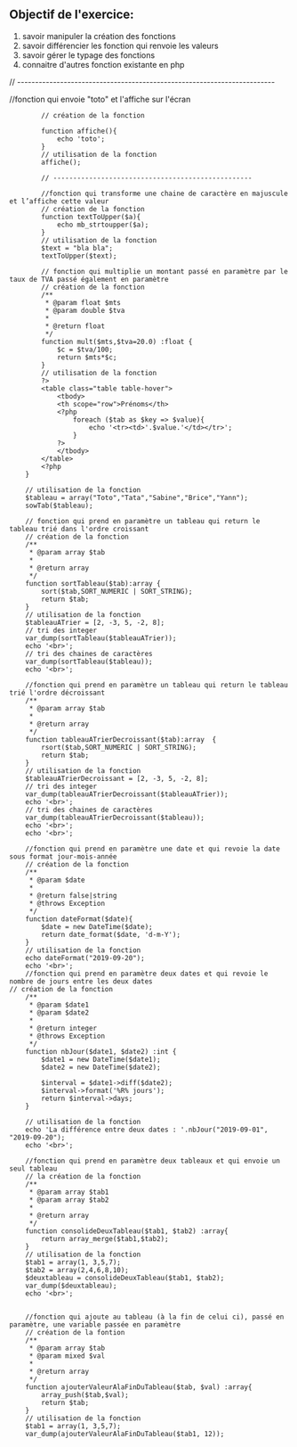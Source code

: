 ## Objectif de l'exercice: 
1) savoir manipuler la création des fonctions
2) savoir différencier les fonction qui renvoie les valeurs
3) savoir gérer le typage des fonctions
4) connaitre d'autres fonction existante en php

// ------------------------------------------------------------------------

//fonction qui envoie "toto" et l'affiche sur l'écran
    
    		// création de la fonction
    
    		function affiche(){
    			echo 'toto';
    		}
    		// utilisation de la fonction
    		affiche();
    
    		// --------------------------------------------------
    
    		//fonction qui transforme une chaine de caractère en majuscule et l’affiche cette valeur
    		// création de la fonction
    		function textToUpper($a){
    			echo mb_strtoupper($a);
    		}
    		// utilisation de la fonction
    		$text = "bla bla";
    		textToUpper($text);
    
    		// fonction qui multiplie un montant passé en paramètre par le taux de TVA passé également en paramètre
    		// création de la fonction
    		/**
    		 * @param float $mts
    		 * @param double $tva
    		 *
    		 * @return float
    		 */
    		function mult($mts,$tva=20.0) :float {
    			$c = $tva/100;
    			return $mts*$c;
    		}
    		// utilisation de la fonction
    		?>
    		<table class="table table-hover">
    			<tbody>
    			<th scope="row">Prénoms</th>
    			<?php
    				foreach ($tab as $key => $value){
    					echo '<tr><td>'.$value.'</td></tr>';
    				}
    			?>
    			</tbody>
    		</table>
    		<?php
    	}
    
    	// utilisation de la fonction
    	$tableau = array("Toto","Tata","Sabine","Brice","Yann");
    	sowTab($tableau);
    
    	// fonction qui prend en paramètre un tableau qui return le tableau trié dans l'ordre croissant
    	// création de la fonction
    	/**
    	 * @param array $tab
    	 *
    	 * @return array
    	 */
    	function sortTableau($tab):array {
    		sort($tab,SORT_NUMERIC | SORT_STRING);
    		return $tab;
    	}
    	// utilisation de la fonction
    	$tableauATrier = [2, -3, 5, -2, 8];
    	// tri des integer
    	var_dump(sortTableau($tableauATrier));
    	echo '<br>';
    	// tri des chaines de caractères
    	var_dump(sortTableau($tableau));
    	echo '<br>';
    
    	//fonction qui prend en paramètre un tableau qui return le tableau trié l'ordre décroissant
    	/**
    	 * @param array $tab
    	 *
    	 * @return array
    	 */
    	function tableauATrierDecroissant($tab):array  {
    		rsort($tab,SORT_NUMERIC | SORT_STRING);
    		return $tab;
    	}
    	// utilisation de la fonction
    	$tableauATrierDecroissant = [2, -3, 5, -2, 8];
    	// tri des integer
    	var_dump(tableauATrierDecroissant($tableauATrier));
    	echo '<br>';
    	// tri des chaines de caractères
    	var_dump(tableauATrierDecroissant($tableau));
    	echo '<br>';
    	echo '<br>';
    
    	//fonction qui prend en paramètre une date et qui revoie la date sous format jour-mois-année
    	// création de la fonction
    	/**
    	 * @param $date
    	 *
    	 * @return false|string
    	 * @throws Exception
    	 */
    	function dateFormat($date){
    		$date = new DateTime($date);
    		return date_format($date, 'd-m-Y');
    	}
    	// utilisation de la fonction
    	echo dateFormat("2019-09-20");
    	echo '<br>';
    	//fonction qui prend en paramètre deux dates et qui revoie le nombre de jours entre les deux dates
    // création de la fonction
    	/**
    	 * @param $date1
    	 * @param $date2
    	 *
    	 * @return integer
    	 * @throws Exception
    	 */
    	function nbJour($date1, $date2) :int {
    		$date1 = new DateTime($date1);
    		$date2 = new DateTime($date2);
    
    		$interval = $date1->diff($date2);
    		$interval->format('%R% jours');
    		return $interval->days;
    	}
    
    	// utilisation de la fonction
    	echo 'La différence entre deux dates : '.nbJour("2019-09-01", "2019-09-20");
    	echo '<br>';
    
    	//fonction qui prend en paramètre deux tableaux et qui envoie un seul tableau
    	// la création de la fonction
    	/**
    	 * @param array $tab1
    	 * @param array $tab2
    	 *
    	 * @return array
    	 */
    	function consolideDeuxTableau($tab1, $tab2) :array{
    		return array_merge($tab1,$tab2);
    	}
    	// utilisation de la fonction
    	$tab1 = array(1, 3,5,7);
    	$tab2 = array(2,4,6,8,10);
    	$deuxtableau = consolideDeuxTableau($tab1, $tab2);
    	var_dump($deuxtableau);
    	echo '<br>';
    
    
    	//fonction qui ajoute au tableau (à la fin de celui ci), passé en paramètre, une variable passée en paramètre
    	// création de la fontion
    	/**
    	 * @param array $tab
    	 * @param mixed $val
    	 *
    	 * @return array
    	 */
    	function ajouterValeurAlaFinDuTableau($tab, $val) :array{
    		array_push($tab,$val);
    		return $tab;
    	}
    	// utilisation de la fonction
    	$tab1 = array(1, 3,5,7);
    	var_dump(ajouterValeurAlaFinDuTableau($tab1, 12));
